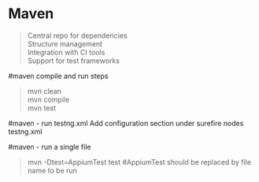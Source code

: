 # Maven
> Central repo for dependencies  
> Structure management  
> Integration with CI tools  
> Support for test frameworks  

#maven compile and run steps
> mvn clean  
> mvn compile  
> mvn test  

#maven - run testng.xml
Add configuration section under surefire nodes  
<configuration>
    <suiteXmlFiles>
		<suiteXmlFile>testng.xml</suiteXmlFile> <!-- This should be the path of the xml file -->
	</suiteXmlFiles>
</configuration>

#maven - run a single file
> mvn -Dtest=AppiumTest test #AppiumTest should be replaced by file name to be run
